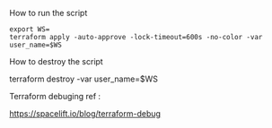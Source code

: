 How to run the script

```
export WS=
terraform apply -auto-approve -lock-timeout=600s -no-color -var user_name=$WS
```
How to destroy the script

terraform destroy -var user_name=$WS


Terraform debuging ref : 

https://spacelift.io/blog/terraform-debug